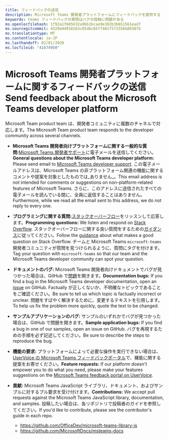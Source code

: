 ```yaml
---
title: フィードバックの送信
description: Microsoft Teams 開発者プラットフォームにフィードバックを提供する
keywords: teams フィードバックの質問はバグの投稿に問題がある
ms.openlocfilehash: 1f92a1f685632a9bb1bcae9e382b3b651561ead7
ms.sourcegitcommit: 4329a94918263c85d6c65ff401f571556b80307b
ms.translationtype: MT
ms.contentlocale: ja-JP
ms.lasthandoff: 02/01/2020
ms.locfileid: "41674950"
---
```

# <a name="send-feedback-about-the-microsoft-teams-developer-platform"></a><span data-ttu-id="c39b1-104">Microsoft Teams 開発者プラットフォームに関するフィードバックの送信</span><span class="sxs-lookup"><span data-stu-id="c39b1-104">Send feedback about the Microsoft Teams developer platform</span></span>

<span data-ttu-id="c39b1-105">Microsoft Team product team は、開発者コミュニティに複数のチャネルで対応します。</span><span class="sxs-lookup"><span data-stu-id="c39b1-105">The Microsoft Team product team responds to the developer community across several channels.</span></span>

- <span data-ttu-id="c39b1-106">**Microsoft Teams 開発者向けプラットフォームに関する一般的な質問:**[Microsoft Teams 開発者サポート](mailto:microsoftteamsdev@microsoft.com)に電子メールを送信してください。</span><span class="sxs-lookup"><span data-stu-id="c39b1-106">**General questions about the Microsoft Teams developer platform:** Please send email to [Microsoft Teams developer support](mailto:microsoftteamsdev@microsoft.com).</span></span> <span data-ttu-id="c39b1-107">この電子メールアドレスは、Microsoft Teams の非プラットフォーム関連の機能に関するコメントや提案を対象としたものでは_ありません_。</span><span class="sxs-lookup"><span data-stu-id="c39b1-107">This email address is _not_ intended for comments or suggestions on non-platform-related features of Microsoft Teams.</span></span> <span data-ttu-id="c39b1-108">さらに、このアドレスに送信されたすべての電子メールを読んでいる間に、全員に返信することはありません。</span><span class="sxs-lookup"><span data-stu-id="c39b1-108">Furthermore, while we read all the email sent to this address, we do not reply to every one.</span></span>

- <span data-ttu-id="c39b1-109">**プログラミングに関する質問:**[スタックオーバーフロー](http://stackoverflow.com/questions/tagged/microsoft-teams)をリッスンして応答します。</span><span class="sxs-lookup"><span data-stu-id="c39b1-109">**Programming questions:** We listen and respond on [Stack Overflow](http://stackoverflow.com/questions/tagged/microsoft-teams).</span></span> <span data-ttu-id="c39b1-110">スタックオーバーフローに関する良い質問をするための[ガイダンス](http://stackoverflow.com/tour)に従ってください。</span><span class="sxs-lookup"><span data-stu-id="c39b1-110">Follow the [guidance](http://stackoverflow.com/tour) about what makes a good question on Stack Overflow.</span></span> <span data-ttu-id="c39b1-111">チームと Microsoft Teams `microsoft-teams`開発者コミュニティが質問を見つけられるように、質問にタグを付けます。</span><span class="sxs-lookup"><span data-stu-id="c39b1-111">Tag your question with `microsoft-teams` so that our team and the Microsoft Teams developer community can spot your question.</span></span>

- <span data-ttu-id="c39b1-112">**ドキュメントのバグ:** Microsoft Teams 開発者向けドキュメントでバグが見つかった場合は、GitHub で[問題](https://github.com/MicrosoftDocs/msteams-docs/issues)を開きます。</span><span class="sxs-lookup"><span data-stu-id="c39b1-112">**Documentation bugs:** If you find a bug in the Microsoft Teams developer documentation, open an [issue](https://github.com/MicrosoftDocs/msteams-docs/issues) on GitHub.</span></span> <span data-ttu-id="c39b1-113">Factually が正しくないか、不明確なトピックであることをご確認ください。</span><span class="sxs-lookup"><span data-stu-id="c39b1-113">Be sure to tell us which topic is factually incorrect or unclear.</span></span> <span data-ttu-id="c39b1-114">問題をすばやく解決するために、変更するテキストを引用します。</span><span class="sxs-lookup"><span data-stu-id="c39b1-114">To help us fix the problem more quickly, quote the text to be changed.</span></span>

- <span data-ttu-id="c39b1-115">**サンプルアプリケーションのバグ:** サンプルのいずれかでバグが見つかった場合は、GitHub で問題を開きます。</span><span class="sxs-lookup"><span data-stu-id="c39b1-115">**Sample application bugs:** If you find a bug in one of our samples, open an issue on GitHub.</span></span> <span data-ttu-id="c39b1-116">バグを再現するための手順を必ず記述してください。</span><span class="sxs-lookup"><span data-stu-id="c39b1-116">Be sure to describe the steps to reproduce the bug.</span></span>

- <span data-ttu-id="c39b1-117">**機能の要求:** プラットフォームによって必要な操作を実行できない場合は、 [UserVoice の Microsoft Teams フィードバックポータル](https://aka.ms/microsoftteamsplatformsuggestions)で、機能に関する提案をお寄せください。</span><span class="sxs-lookup"><span data-stu-id="c39b1-117">**Feature requests:** If our platform doesn't empower you to do what you need, please make your features suggestions on the [Microsoft Teams feedback portal on UserVoice](https://aka.ms/microsoftteamsplatformsuggestions).</span></span>

- <span data-ttu-id="c39b1-118">**貢献:** Microsoft Teams JavaScript ライブラリ、ドキュメント、およびサンプルに対するプル要求を受け付けます。</span><span class="sxs-lookup"><span data-stu-id="c39b1-118">**Contributions:** We accept pull requests against the Microsoft Teams JavaScript library, documentation, and samples.</span></span> <span data-ttu-id="c39b1-119">投稿したい場合は、各リポジトリで投稿者のガイドを参照してください。</span><span class="sxs-lookup"><span data-stu-id="c39b1-119">If you'd like to contribute, please see the contributor's guide in each repo.</span></span>

  * https://github.com/OfficeDev/microsoft-teams-library-js
  * https://github.com/MicrosoftDocs/msteams-docs
